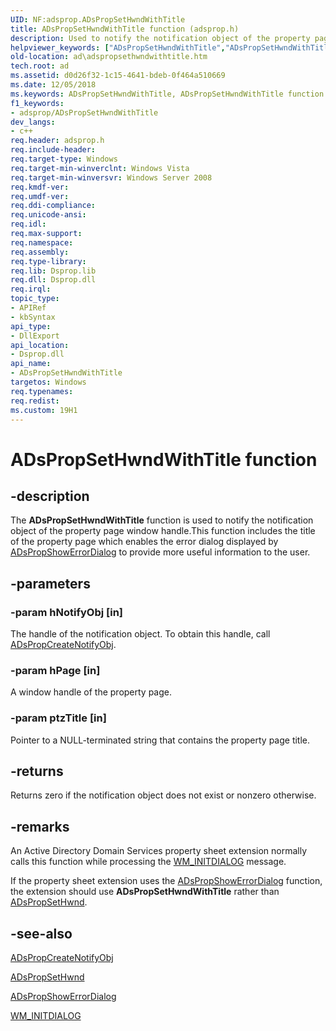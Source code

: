 ```yaml
---
UID: NF:adsprop.ADsPropSetHwndWithTitle
title: ADsPropSetHwndWithTitle function (adsprop.h)
description: Used to notify the notification object of the property page window handle.helpviewer_keywords: ["ADsPropSetHwndWithTitle","ADsPropSetHwndWithTitle function [Active Directory]","ad.adspropsethwndwithtitle","adsprop/ADsPropSetHwndWithTitle"]
old-location: ad\adspropsethwndwithtitle.htm
tech.root: ad
ms.assetid: d0d26f32-1c15-4641-bdeb-0f464a510669
ms.date: 12/05/2018
ms.keywords: ADsPropSetHwndWithTitle, ADsPropSetHwndWithTitle function [Active Directory], ad.adspropsethwndwithtitle, adsprop/ADsPropSetHwndWithTitle
f1_keywords:
- adsprop/ADsPropSetHwndWithTitle
dev_langs:
- c++
req.header: adsprop.h
req.include-header: 
req.target-type: Windows
req.target-min-winverclnt: Windows Vista
req.target-min-winversvr: Windows Server 2008
req.kmdf-ver: 
req.umdf-ver: 
req.ddi-compliance: 
req.unicode-ansi: 
req.idl: 
req.max-support: 
req.namespace: 
req.assembly: 
req.type-library: 
req.lib: Dsprop.lib
req.dll: Dsprop.dll
req.irql: 
topic_type:
- APIRef
- kbSyntax
api_type:
- DllExport
api_location:
- Dsprop.dll
api_name:
- ADsPropSetHwndWithTitle
targetos: Windows
req.typenames: 
req.redist: 
ms.custom: 19H1
---
```


# ADsPropSetHwndWithTitle function


## -description


The <b>ADsPropSetHwndWithTitle</b> function is used to notify the notification object of the property page window handle.This function includes the title of the property page which enables the error dialog displayed by <a href="https://docs.microsoft.com/windows/desktop/api/adsprop/nf-adsprop-adspropshowerrordialog">ADsPropShowErrorDialog</a> to provide more useful information to the user.


## -parameters




### -param hNotifyObj [in]

The handle of the notification object. To obtain this handle, call <a href="https://docs.microsoft.com/windows/desktop/api/adsprop/nf-adsprop-adspropcreatenotifyobj">ADsPropCreateNotifyObj</a>.


### -param hPage [in]

A window handle of the property page.


### -param ptzTitle [in]

Pointer to a NULL-terminated string that contains the property page title.


## -returns



Returns zero if the notification object does not exist or nonzero otherwise.




## -remarks



An Active Directory Domain Services property sheet extension normally calls this function while processing the <a href="https://docs.microsoft.com/windows/desktop/dlgbox/wm-initdialog">WM_INITDIALOG</a> message.

If the property sheet extension uses the <a href="https://docs.microsoft.com/windows/desktop/api/adsprop/nf-adsprop-adspropshowerrordialog">ADsPropShowErrorDialog</a> function, the extension should use <b>ADsPropSetHwndWithTitle</b> rather than <a href="https://docs.microsoft.com/windows/desktop/api/adsprop/nf-adsprop-adspropsethwnd">ADsPropSetHwnd</a>.




## -see-also




<a href="https://docs.microsoft.com/windows/desktop/api/adsprop/nf-adsprop-adspropcreatenotifyobj">ADsPropCreateNotifyObj</a>



<a href="https://docs.microsoft.com/windows/desktop/api/adsprop/nf-adsprop-adspropsethwnd">ADsPropSetHwnd</a>



<a href="https://docs.microsoft.com/windows/desktop/api/adsprop/nf-adsprop-adspropshowerrordialog">ADsPropShowErrorDialog</a>



<a href="https://docs.microsoft.com/windows/desktop/dlgbox/wm-initdialog">WM_INITDIALOG</a>
 

 

